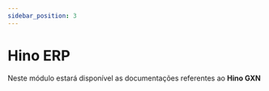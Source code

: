 ```yaml
---
sidebar_position: 3
---
```


# Hino ERP

Neste módulo estará disponível as documentações referentes ao **Hino GXN**